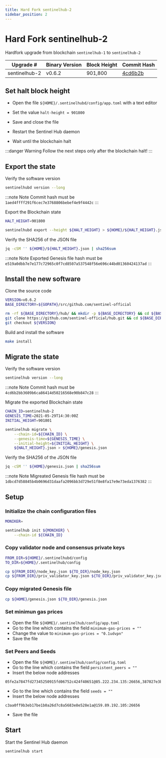 ```yaml
---
title: Hard Fork sentinelhub-2
sidebar_position: 2
---
```


# Hard Fork sentinelhub-2

Hardfork upgrade from blockchain `sentinelhub-1` to `sentinelhub-2`

| **Upgrade #** | **Binary Version**  | **Block Height** | **Commit Hash** |
|---------------|---------------------|------------------|-----------------|
| sentinelhub-2 | v0.6.2              | 901,800          | [4cd6b2b](https://github.com/sentinel-official/hub/commit/4cd6b2bb3609b6ca86414d50216568e90b847c28) |

## Set halt block height

- Open the file `${HOME}/.sentinelhubd/config/app.toml` with a text editor

- Set the value `halt-height = 901800`

- Save and close the file

- Restart the Sentinel Hub daemon

- Wait until the blockchain halt

:::danger Warning
Follow the next steps only after the blockchain halt!
:::

## Export the state

Verify the software version

```bash
sentinelhubd version --long
```

:::note Note
Commit hash must be `1aed4ffff291f6cec7e3768806bebef4e9f4442c`
:::

Export the Blockchain state

```bash
HALT_HEIGHT=901800

sentinelhubd export --height ${HALT_HEIGHT} > ${HOME}/${HALT_HEIGHT}.json
```

Verify the SHA256 of the JSON file

```bash
jq -cSM '' ${HOME}/${HALT_HEIGHT}.json | sha256sum
```

:::note Note
Exported Genesis file hash must be `e519a0dbb7e7e177c72965c0f7cd8507a537548f56e696c44bd01360424137ad`
:::

## Install the new software

Clone the source code

```bash
VERSION=v0.6.2
BASE_DIRECTORY=${GOPATH}/src/github.com/sentinel-official

rm -rf ${BASE_DIRECTORY}/hub/ && mkdir -p ${BASE_DIRECTORY} && cd ${BASE_DIRECTORY}/ && \
git clone https://github.com/sentinel-official/hub.git && cd ${BASE_DIRECTORY}/hub/ && \
git checkout ${VERSION}
```

Build and install the software

```bash
make install
```

## Migrate the state

Verify the software version

```bash
sentinelhub version --long
```

:::note Note
Commit hash must be `4cd6b2bb3609b6ca86414d50216568e90b847c28`
:::

Migrate the exported Blockchain state

```bash
CHAIN_ID=sentinelhub-2
GENESIS_TIME=2021-05-29T14:30:00Z
INITIAL_HEIGHT=901801

sentinelhub migrate \
    --chain-id=${CHAIN_ID} \
    --genesis-time=${GENESIS_TIME} \
    --initial-height=${INITIAL_HEIGHT} \
    ${HALT_HEIGHT}.json > ${HOME}/genesis.json
```

Verify the SHA256 of the JSON file

```bash
jq -cSM '' ${HOME}/genesis.json | sha256sum
```

:::note Note
Migreated Genesis file hash must be `1dbcd7d58845b4b0696d31daafa2096bb3d729e51f8e8fa17e9e73eda1376382`
:::

## Setup

### Initialize the chain configuration files

```bash
MONIKER=

sentinelhub init ${MONIKER} \
    --chain-id ${CHAIN_ID}
```

### Copy validator node and consensus private keys

```bash
FROM_DIR=${HOME}/.sentinelhubd/config
TO_DIR=${HOME}/.sentinelhub/config

cp ${FROM_DIR}/node_key.json ${TO_DIR}/node_key.json
cp ${FROM_DIR}/priv_validator_key.json ${TO_DIR}/priv_validator_key.json
```

### Copy migrated Genesis file

```bash
cp ${HOME}/genesis.json ${TO_DIR}/genesis.json
```

### Set minimun gas prices

- Open the file `${HOME}/.sentinelhub/config/app.toml`
- Go to the line which contains the field `minimum-gas-prices = ""`
- Change the value to `minimum-gas-prices = "0.1udvpn"`
- Save the file

### Set Peers and Seeds

- Open the file `${HOME}/.sentinelhub/config/config.toml`
- Go to the line which contains the field `persistent_peers = ""`
- Insert the below node addresses

```text
05fe2a7847fd27345250915fd06752c424f40651@85.222.234.135:26656,387027e3b1180d3a619cbbf3462704a490785963@54.176.90.228:26656,63bd9cfce0f0d274aad5b166dd06d829021aec43@121.78.247.243:56656,855807cc6a919c22ec943050ebb5c80b23724ed0@3.239.11.246:26656,8caefbf8f4318ecc93f2c901cf11470e4a16c818@161.97.135.122:26656,9174af5f16f74660cccf49f893d243949af45f7f@54.177.29.46:26656,9fa528bd2b9e7c80724a1d8a4e1a2a8a83e7d123@142.93.72.221:26656,a77f6a094578dad899e2f40e0626b4c6d4705311@3.36.165.232:26656,bd45a11390d16d128a9eeea3935b53d7a1a3c120@15.236.127.69:26656,cdb8dd7628460a546ce1594ca0bc0c20366514cf@34.72.64.178:26656,d1efceccb04ded9a604e5235f76da86872157d68@161.97.149.223:26656,e00b23444cc8dbb353d5faa765ab36cfc0116b57@83.60.98.134:28685,e5ee89bd4fc371c6a0e66d2b8daefd891b6b87b5@157.90.117.58:26656,f7ceb735606f90df7eb6cd987641876955b6e325@46.4.55.150:36656
```

- Go to the line which contains the field `seeds = ""`
- Insert the below node addresses

```text
c3aa0ff9b3eb17be1b0a26d7c8a5683e8e528e1a@159.89.192.105:26656
```

- Save the file

## Start

Start the Sentinel Hub daemon

```bash
sentinelhub start
```